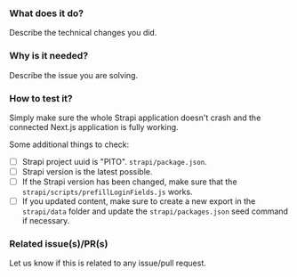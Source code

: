 ### What does it do?

Describe the technical changes you did.

### Why is it needed?

Describe the issue you are solving.

### How to test it?

Simply make sure the whole Strapi application doesn't crash and the connected Next.js application is fully working.

Some additional things to check:

- [ ] Strapi project uuid is "PITO". `strapi/package.json`.
- [ ] Strapi version is the latest possible.
- [ ] If the Strapi version has been changed, make sure that the `strapi/scripts/prefillLoginFields.js` works.
- [ ] If you updated content, make sure to create a new export in the `strapi/data` folder and update the `strapi/packages.json` seed command if necessary.

### Related issue(s)/PR(s)

Let us know if this is related to any issue/pull request.
